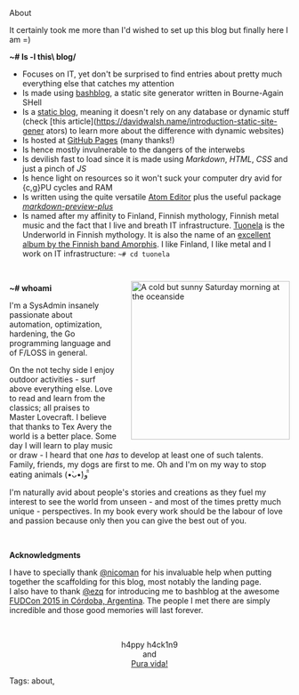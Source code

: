 About

It certainly took me more than I'd wished to set up this blog but finally here I am =)
<br/>

**~# ls -l this\ blog/**

* Focuses on IT, yet don't be surprised to find entries about pretty much everything else that catches my attention
* Is made using [bashblog](https://github.com/cfenollosa/bashblog "Meet the little giant"), a static site generator written in Bourne-Again SHell
* Is a [static blog](https://www.staticgen.com), meaning it doesn't rely on any database or dynamic stuff (check [this article](https://davidwalsh.name/introduction-static-site-gener
ators) to learn more about the difference with dynamic websites)
* Is hosted at [GitHub Pages](https://pages.github.com "GitHub Pages") (many thanks!)
* Is hence mostly invulnerable to the dangers of the interwebs
* Is devilish fast to load since it is made using *Markdown*, *HTML*, *CSS* and just a pinch of *JS*
* Is hence light on resources so it won't suck your computer dry avid for {c,g}PU cycles and RAM
* Is written using the quite versatile [Atom Editor](https://www.atom.io) plus the useful package _[markdown-preview-plus](https://atom.io/packages/markdown-preview-plus)_
* Is named after my affinity to Finland, Finnish mythology, Finnish metal music and the fact that I live and breath IT infrastructure. [Tuonela](https://en.wikipedia.org/wiki/Tuonela) is the Underworld in Finnish mythology. It is also the name of an [excellent album by the Finnish band Amorphis](http://www.metal-archives.com/reviews/Amorphis/Tuonela/1/). I like Finland, I like metal and I work on IT infrastructure: `~# cd tuonela`

<br/>
<img src="https://raw.githubusercontent.com/i90rr/i90rr.github.io/master/resources/img/394089_ds.png" alt="A cold but sunny Saturday morning at the oceanside" title="A cold but sunny Saturday morning at the oceanside" align="right" width="285" height="285" style="margin-left: 25px" vspace="10px">

**~# whoami**

I'm a SysAdmin insanely passionate about automation, optimization, hardening, the Go programming language and of F/LOSS in general.

On the not techy side I enjoy outdoor activities - surf above everything else. Love to read and learn from the classics; all praises to Master Lovecraft. I believe that thanks to Tex Avery the world is a better place. Some day I will learn to play music or draw - I heard that one _has_ to develop at least one of such talents. Family, friends, my dogs are first to me. Oh and I'm on my way to stop eating animals (•̀ᴗ•́)و ̑̑

I'm naturally avid about people's stories and creations as they fuel my interest to see the world from unseen - and most of the times pretty much unique - perspectives. In my book every work should be the labour of love and passion because only then you can give the best out of you.

<br/>

**Acknowledgments**

I have to specially thank [@nicoman](http://www.nicomanso.com/) for his invaluable help when putting together the scaffolding for this blog, most notably the landing page.
<br/>
I also have to thank [@ezq](https://cardinali.org/) for introducing me to bashblog at the awesome [FUDCon 2015 in Córdoba, Argentina](https://www.youtube.com/watch?v=rPYX8o-m19s). The people I met there are simply incredible and those good memories will last forever.
<br/>


<br/>
<p align="center">h4ppy h4ck1n9
   <br/>
        and
   <br/><a href="http://bestcostaricantours.com/about/puravida.html">Pura vida!</a>
</p>

Tags: about,
